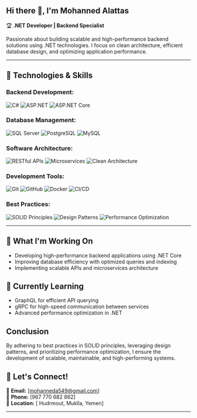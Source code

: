 ## Hi there 👋, I'm Mohanned Alattas

🏆 **.NET Developer | Backend Specialist**

Passionate about building scalable and high-performance backend solutions using .NET technologies. I focus on clean architecture, efficient database design, and optimizing application performance.

---
 
## 🔧 Technologies & Skills

### **Backend Development:**  

![C#](https://img.shields.io/badge/-C%23-239120?style=flat-square&logo=c-sharp&logoColor=white) ![ASP.NET](https://img.shields.io/badge/-ASP.NET-5C2D91?style=flat-square&logo=aspnet&logoColor=white) ![ASP.NET Core](https://img.shields.io/badge/-ASP.NET_Core-512BD4?style=flat-square&logo=aspnetcore&logoColor=white)

 

### **Database Management:**  
![SQL Server](https://img.shields.io/badge/-SQL%20Server-CC2927?style=flat-square&logo=microsoft-sql-server&logoColor=white)  ![PostgreSQL](https://img.shields.io/badge/-PostgreSQL-4169E1?style=flat-square&logo=postgresql&logoColor=white)  ![MySQL](https://img.shields.io/badge/-MySQL-4479A1?style=flat-square&logo=mysql&logoColor=white)


### **Software Architecture:**  
![RESTful APIs](https://img.shields.io/badge/-RESTful%20APIs-25D366?style=flat-square&logo=api&logoColor=white)  ![Microservices](https://img.shields.io/badge/-Microservices-0098D9?style=flat-square&logo=docker&logoColor=white)  ![Clean Architecture](https://img.shields.io/badge/-Clean%20Architecture-0A9EDC?style=flat-square&logo=architecture&logoColor=white)


### **Development Tools:**  
![Git](https://img.shields.io/badge/-Git-F05032?style=flat-square&logo=git&logoColor=white)  ![GitHub](https://img.shields.io/badge/-GitHub-181717?style=flat-square&logo=github&logoColor=white)  ![Docker](https://img.shields.io/badge/-Docker-2496ED?style=flat-square&logo=docker&logoColor=white)  ![CI/CD](https://img.shields.io/badge/-CI%2FCD-6DB33F?style=flat-square&logo=circleci&logoColor=white)


### **Best Practices:**  
![SOLID Principles](https://img.shields.io/badge/-SOLID%20Principles-27A2D8?style=flat-square&logo=solid&logoColor=white)  ![Design Patterns](https://img.shields.io/badge/-Design%20Patterns-FF6F00?style=flat-square&logo=java&logoColor=white)  ![Performance Optimization](https://img.shields.io/badge/-Performance%20Optimization-009688?style=flat-square&logo=performance&logoColor=white)

---

## 🚀 What I'm Working On

- Developing high-performance backend applications using .NET Core  
- Improving database efficiency with optimized queries and indexing  
- Implementing scalable APIs and microservices architecture  



## 🌱 Currently Learning

- GraphQL for efficient API querying  
- gRPC for high-speed communication between services  
- Advanced performance optimization in .NET  



## Conclusion

By adhering to best practices in SOLID principles, leveraging design patterns, and prioritizing performance optimization, I ensure the development of scalable, maintainable, and high-performing systems.


## 💬 Let's Connect!

📧 **Email:** [mohanneda549@gmail.com]  
🌟 **Phone:** [967 770 682 862]  
📍 **Location:** [ Hudrmout, Muklla, Yemen]  

---
